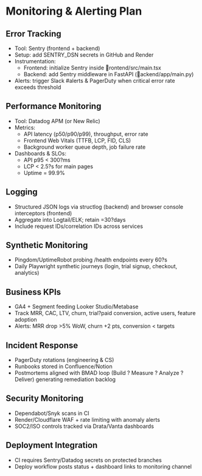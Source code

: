 # Monitoring & Alerting Plan

## Error Tracking

- Tool: Sentry (frontend + backend)
- Setup: add SENTRY_DSN secrets in GitHub and Render
- Instrumentation:
  - Frontend: initialize Sentry inside rontend/src/main.tsx
  - Backend: add Sentry middleware in FastAPI (ackend/app/main.py)
- Alerts: trigger Slack #alerts & PagerDuty when critical error rate exceeds threshold

## Performance Monitoring

- Tool: Datadog APM (or New Relic)
- Metrics:
  - API latency (p50/p90/p99), throughput, error rate
  - Frontend Web Vitals (TTFB, LCP, FID, CLS)
  - Background worker queue depth, job failure rate
- Dashboards & SLOs:
  - API p95 < 300?ms
  - LCP < 2.5?s for main pages
  - Uptime = 99.9%

## Logging

- Structured JSON logs via structlog (backend) and browser console interceptors (frontend)
- Aggregate into Logtail/ELK; retain =30?days
- Include request IDs/correlation IDs across services

## Synthetic Monitoring

- Pingdom/UptimeRobot probing /health endpoints every 60?s
- Daily Playwright synthetic journeys (login, trial signup, checkout, analytics)

## Business KPIs

- GA4 + Segment feeding Looker Studio/Metabase
- Track MRR, CAC, LTV, churn, trial?paid conversion, active users, feature adoption
- Alerts: MRR drop >5% WoW, churn +2 pts, conversion < targets

## Incident Response

- PagerDuty rotations (engineering & CS)
- Runbooks stored in Confluence/Notion
- Postmortems aligned with BMAD loop (Build ? Measure ? Analyze ? Deliver) generating remediation backlog

## Security Monitoring

- Dependabot/Snyk scans in CI
- Render/Cloudflare WAF + rate limiting with anomaly alerts
- SOC2/ISO controls tracked via Drata/Vanta dashboards

## Deployment Integration

- CI requires Sentry/Datadog secrets on protected branches
- Deploy workflow posts status + dashboard links to monitoring channel
